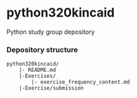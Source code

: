 # python320kincaid
Python study group depository

### Depository structure
    python320kincaid/
        |- README.md
        |-Exercises/
            |- exercise_frequency_content.md
        |-Exercise/submission
